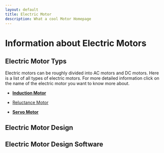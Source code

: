 ```yaml
---
layout: default
title: Electric Motor
description: What a cool Motor Homepage
---
```


# Information about Electric Motors

## Electric Motor Typs

Electric motors can be roughly divided into AC motors and DC motors. Here is a list of all types of electric motors. For more detailed information click on the name of the electric motor you want to know more about.

- [**Induction Motor**](https://oswos.com/induction-motor/)

- [Reluctance Motor](https://oswos.com/reluctance-motor/)

- [**Servo Motor**](https://oswos.com/servo-motor/)

## Electric Motor Design

## Electric Motor Design Software
